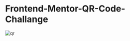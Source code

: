 # Frontend-Mentor-QR-Code-Challange
![qr](https://user-images.githubusercontent.com/123894227/227782325-b9079330-9e8c-46ad-9f70-c95ae39b227a.png)
